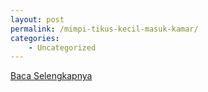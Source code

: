 ```yaml
---
layout: post
permalink: /mimpi-tikus-kecil-masuk-kamar/
categories:
    - Uncategorized
---
```


[Baca Selengkapnya](/01)